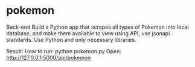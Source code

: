 # pokemon
Back-end
Build a Python app that scrapes all types of Pokemon into local database, and make them available to view using API, use jsonapi standards. Use Python and only necessary libraries.

Result:
How to run:
python pokemon.py
Open:
http://127.0.0.1:5000/api/pokemon
